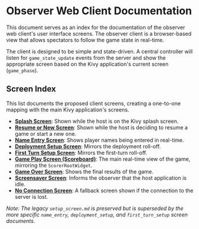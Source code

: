 # Observer Web Client Documentation

This document serves as an index for the documentation of the observer web client's user interface screens. The observer client is a browser-based view that allows spectators to follow the game state in real-time.

The client is designed to be simple and state-driven. A central controller will listen for `game_state_update` events from the server and show the appropriate screen based on the Kivy application's current screen (`game_phase`).

## Screen Index

This list documents the proposed client screens, creating a one-to-one mapping with the main Kivy application's screens.

- [**Splash Screen**](./splash_screen.md): Shown while the host is on the Kivy splash screen.
- [**Resume or New Screen**](./resume_or_new_screen.md): Shown while the host is deciding to resume a game or start a new one.
- [**Name Entry Screen**](./name_entry_screen.md): Shows player names being entered in real-time.
- [**Deployment Setup Screen**](./deployment_setup_screen.md): Mirrors the deployment roll-off.
- [**First Turn Setup Screen**](./first_turn_setup_screen.md): Mirrors the first-turn roll-off.
- [**Game Play Screen (Scoreboard)**](./game_play_screen.md): The main real-time view of the game, mirroring the `ScorerRootWidget`.
- [**Game Over Screen**](./game_over_screen.md): Shows the final results of the game.
- [**Screensaver Screen**](./screensaver_screen.md): Informs the observer that the host application is idle.
- [**No Connection Screen**](./no_connection_screen.md): A fallback screen shown if the connection to the server is lost.

_Note: The legacy `setup_screen.md` is preserved but is superseded by the more specific `name_entry`, `deployment_setup`, and `first_turn_setup` screen documents._
